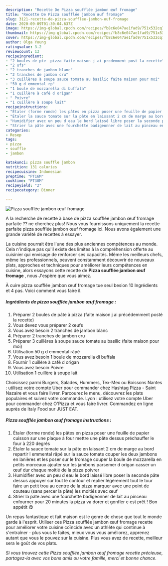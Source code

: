 ```yaml
---
description: "Recette De Pizza soufflée jambon œuf fromage"
title: "Recette De Pizza soufflée jambon œuf fromage"
slug: 3121-recette-de-pizza-soufflee-jambon-ouf-fromage
date: 2020-09-09T01:30:04.637Z
image: https://img-global.cpcdn.com/recipes/fb8c6e047ae1fad9/751x532cq70/pizza-soufflee-jambon-oeuf-fromage-photo-principale-de-la-recette.jpg
thumbnail: https://img-global.cpcdn.com/recipes/fb8c6e047ae1fad9/751x532cq70/pizza-soufflee-jambon-oeuf-fromage-photo-principale-de-la-recette.jpg
cover: https://img-global.cpcdn.com/recipes/fb8c6e047ae1fad9/751x532cq70/pizza-soufflee-jambon-oeuf-fromage-photo-principale-de-la-recette.jpg
author: Olga Young
ratingvalue: 3.2
reviewcount: 13
recipeingredient:
- "2 boules de pte  pizza faite maison j ai prcdemment post la recette"
- "2 ufs"
- "2 tranches de jambon blanc"
- "2 tranches de jambon cru"
- "3 cuillères à soupe sauce tomate au basilic faite maison pour moi"
- "50 g d emmental rp"
- "1 boule de mozzarella di buffala"
- "1 cuillère à café d origan"
- " Poivre"
- "1 cuillère à soupe lait"
recipeinstructions:
- "Étaler (forme ronde) les pâtes en pizza poser une feuille de papier cuisson sur une plaque à four mettre une pâte dessus préchauffer le four à 220 degrés"
- "Étaler la sauce tomate sur la pâte en laissant 2 cm de marge au bord repartir l emmental râpé sur la sauce tomate couper les deux jambons en lanières et les poser sur le fromage couper la boule de mozzarella en petits morceaux ajouter sur les jambons parsemer d origan casser un œuf dur chaque moitié de la pizza poivrer"
- "Humidifier avec un peu d eau le bord laissé libre poser la seconde pâte dessus appuyer sur tout le contour et replier légèrement tout le tour faire un petit trou au centre de la pizza marquer avec une point de couteau (sans percer la pâte) les moitiés avec œuf"
- "Strier la pâte avec une fourchette badigeonner de lait au pinceau enfourner pour 20 minutes la pizza va dorer et gonfler c est prêt ! Bon appétit 😋"
categories:
- Resep
tags:
- pizza
- souffle
- jambon

katakunci: pizza souffle jambon 
nutrition: 131 calories
recipecuisine: Indonesian
preptime: "PT16M"
cooktime: "PT30M"
recipeyield: "2"
recipecategory: Dinner

---
```



![Pizza soufflée jambon œuf fromage](https://img-global.cpcdn.com/recipes/fb8c6e047ae1fad9/751x532cq70/pizza-soufflee-jambon-oeuf-fromage-photo-principale-de-la-recette.jpg)

A la recherche de recette à base de pizza soufflée jambon œuf fromage parfaite ?? ne cherchez plus! Nous vous fournissons uniquement la recette parfaite pizza soufflée jambon œuf fromage ici. Nous avons également une grande variété de recettes à essayer.

La cuisine pourrait être l'une des plus anciennes compétences au monde. Cela n'indique pas qu'il existe des limites à la compréhension offerte au cuisinier qui envisage de renforcer ses capacités. Même les meilleurs chefs, même les professionnels, peuvent constamment découvrir de nouveaux plats, approches et techniques pour améliorer leurs compétences en cuisine, alors essayons cette recette de <strong> Pizza soufflée jambon œuf fromage </strong>, nous J'espère que vous aimez.

<!--inarticleads1-->

À cuire pizza soufflée jambon œuf fromage tue seul besion 10 Ingrédients et 4 pas. Voici comment vous faire il.

##### Ingrédients de pizza soufflée jambon œuf fromage :

1. Préparer 2 boules de pâte à pizza (faite maison j ai précédemment posté la recette)
1. Vous devez vous préparer 2 œufs
1. Vous avez besoin 2 tranches de jambon blanc
1. Préparer 2 tranches de jambon cru
1. Préparer 3 cuillères à soupe sauce tomate au basilic (faite maison pour moi)
1. Utilisation 50 g d emmental râpé
1. Vous avez besoin 1 boule de mozzarella di buffala
1. Fournir 1 cuillère à café d origan
1. Vous avez besoin  Poivre
1. Utilisation 1 cuillère à soupe lait


Choisissez parmi Burgers, Salades, Hummers, Tex-Mex ou Boissons Nantes : utilisez votre compte Uber pour commander chez Hashtag Pizza - Saint Nazaire et vous faire livrer. Parcourez le menu, découvrez les plats populaires et suivez votre commande. Lyon : utilisez votre compte Uber pour commander chez O&#39;Pizza et vous faire livrer. Commandez en ligne auprès de Italy Food sur JUST EAT. 

<!--inarticleads2-->

##### Pizza soufflée jambon œuf fromage instructions :

1. Étaler (forme ronde) les pâtes en pizza poser une feuille de papier cuisson sur une plaque à four mettre une pâte dessus préchauffer le four à 220 degrés
1. Étaler la sauce tomate sur la pâte en laissant 2 cm de marge au bord repartir l emmental râpé sur la sauce tomate couper les deux jambons en lanières et les poser sur le fromage couper la boule de mozzarella en petits morceaux ajouter sur les jambons parsemer d origan casser un œuf dur chaque moitié de la pizza poivrer
1. Humidifier avec un peu d eau le bord laissé libre poser la seconde pâte dessus appuyer sur tout le contour et replier légèrement tout le tour faire un petit trou au centre de la pizza marquer avec une point de couteau (sans percer la pâte) les moitiés avec œuf
1. Strier la pâte avec une fourchette badigeonner de lait au pinceau enfourner pour 20 minutes la pizza va dorer et gonfler c est prêt ! Bon appétit 😋




<!--inarticleads1-->

<p>
Un repas fantastique et fait maison est le genre de chose que tout le monde garde à l'esprit. Utiliser ces Pizza soufflée jambon œuf fromage recette pour améliorer votre cuisine coïncide avec un athlète qui continue à s'entraîner - plus vous le faites, mieux vous vous améliorez, apprenez autant que vous le pouvez sur la cuisine. Plus vous avez de recette, meilleur sera le goût de vos plats.
</p>

<p>
<i>Si vous trouvez cette Pizza soufflée jambon œuf fromage recette précieuse, partagez-la avec vos bons amis ou votre famille, merci et bonne chance.</i>
</p>
